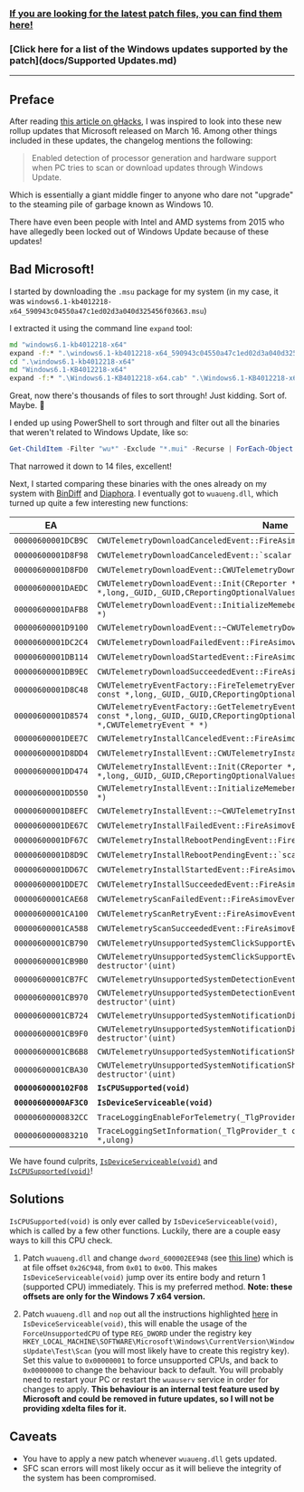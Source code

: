 ### [If you are looking for the latest patch files, you can find them here!](https://github.com/zeffy/kb4012218-19/releases)

### [Click here for a list of the Windows updates supported by the patch](docs/Supported Updates.md)

---

## Preface

After reading [this article on gHacks](https://www.ghacks.net/2017/03/22/kb4012218-kb4012219-windows-update-processor-generation-detection/), I was inspired to look into these new rollup updates that Microsoft released on March 16. Among other things included in these updates, the changelog mentions the following:

> Enabled detection of processor generation and hardware support when PC tries to scan or download updates through Windows Update.

Which is essentially a giant middle finger to anyone who dare not "upgrade" to the steaming pile of garbage known as Windows 10.

There have even been people with Intel and AMD systems from 2015 who have allegedly been locked out of Windows Update because of these updates!

## Bad Microsoft!

I started by downloading the `.msu` package for my system (in my case, it was `windows6.1-kb4012218-x64_590943c04550a47c1ed02d3a040d325456f03663.msu`)

I extracted it using the command line `expand` tool:

```bat
md "windows6.1-kb4012218-x64"
expand -f:* ".\windows6.1-kb4012218-x64_590943c04550a47c1ed02d3a040d325456f03663.msu" ".\windows6.1-kb4012218-x64"
cd ".\windows6.1-kb4012218-x64"
md "Windows6.1-KB4012218-x64"
expand -f:* ".\Windows6.1-KB4012218-x64.cab" ".\Windows6.1-KB4012218-x64"
```

Great, now there's thousands of files to sort through! Just kidding. Sort of. Maybe. :thinking:

I ended up using PowerShell to sort through and filter out all the binaries that weren't related to Windows Update, like so:

```powershell
Get-ChildItem -Filter "wu*" -Exclude "*.mui" -Recurse | ForEach-Object { $_.FullName }
```

That narrowed it down to 14 files, excellent!

Next, I started comparing these binaries with the ones already on my system with [BinDiff] and [Diaphora]. I eventually got to `wuaueng.dll`, which turned up quite a few interesting new functions:

EA | Name | Basicblock | Instructions | Edges 
-- | ---- | ---------- | ------------ | -----
`00000600001DCB9C` | ``CWUTelemetryDownloadCanceledEvent::FireAsimovEvent(void)`` | 36 | 446 | 53
`00000600001D8F98` | ``CWUTelemetryDownloadCanceledEvent::`scalar deleting destructor'(uint)`` | 3 | 15 | 3
`00000600001D8FD0` | ``CWUTelemetryDownloadEvent::CWUTelemetryDownloadEvent(void)`` | 1 | 58 | 0
`00000600001DAEDC` | ``CWUTelemetryDownloadEvent::Init(CReporter *,long,long,ushort const *,long,_GUID,_GUID,CReportingOptionalValues &,AsimovDataInAddition *)`` | 6 | 50 | 8
`00000600001DAFB8` | ``CWUTelemetryDownloadEvent::InitializeMemebersFromOptionalData(tagOptionalData *)`` | 27 | 91 | 40
`00000600001D9100` | ``CWUTelemetryDownloadEvent::~CWUTelemetryDownloadEvent(void)`` | 2 | 60 | 1
`00000600001DC2C4` | ``CWUTelemetryDownloadFailedEvent::FireAsimovEvent(void)`` | 36 | 446 | 53
`00000600001DB114` | ``CWUTelemetryDownloadStartedEvent::FireAsimovEvent(void)`` | 36 | 446 | 53
`00000600001DB9EC` | ``CWUTelemetryDownloadSucceededEvent::FireAsimovEvent(void)`` | 36 | 446 | 53
`00000600001D8C48` | ``CWUTelemetryEventFactory::FireTelemetryEvent(CReporter *,long,long,ushort const *,long,_GUID,_GUID,CReportingOptionalValues &,AsimovDataInAddition *)`` | 11 | 76 | 17
`00000600001D8574` | ``CWUTelemetryEventFactory::GetTelemetryEvent(CReporter *,long,long,ushort const *,long,_GUID,_GUID,CReportingOptionalValues &,AsimovDataInAddition *,CWUTelemetryEvent * *)`` | 77 | 395 | 127
`00000600001DEE7C` | ``CWUTelemetryInstallCanceledEvent::FireAsimovEvent(void)`` | 34 | 409 | 50
`00000600001D8DD4` | ``CWUTelemetryInstallEvent::CWUTelemetryInstallEvent(void)`` | 1 | 57 | 0
`00000600001DD474` | ``CWUTelemetryInstallEvent::Init(CReporter *,long,long,ushort const *,long,_GUID,_GUID,CReportingOptionalValues &,AsimovDataInAddition *)`` | 6 | 50 | 8
`00000600001DD550` | ``CWUTelemetryInstallEvent::InitializeMemebersFromOptionalData(tagOptionalData *)`` | 23 | 81 | 34
`00000600001D8EFC` | ``CWUTelemetryInstallEvent::~CWUTelemetryInstallEvent(void)`` | 2 | 66 | 1
`00000600001DE67C` | ``CWUTelemetryInstallFailedEvent::FireAsimovEvent(void)`` | 34 | 409 | 50
`00000600001DF67C` | ``CWUTelemetryInstallRebootPendingEvent::FireAsimovEvent(void)`` | 34 | 409 | 50
`00000600001D8D9C` | ``CWUTelemetryInstallRebootPendingEvent::`scalar deleting destructor'(uint)`` | 3 | 15 | 3
`00000600001DD67C` | ``CWUTelemetryInstallStartedEvent::FireAsimovEvent(void)`` | 34 | 409 | 50
`00000600001DDE7C` | ``CWUTelemetryInstallSucceededEvent::FireAsimovEvent(void)`` | 34 | 409 | 50
`00000600001CAE68` | ``CWUTelemetryScanFailedEvent::FireAsimovEvent(void)`` | 31 | 416 | 46
`00000600001CA100` | ``CWUTelemetryScanRetryEvent::FireAsimovEvent(void)`` | 9 | 108 | 13
`00000600001CA588` | ``CWUTelemetryScanSucceededEvent::FireAsimovEvent(void)`` | 47 | 459 | 73
`00000600001CB790` | ``CWUTelemetryUnsupportedSystemClickSupportEvent::FireAsimovEvent(void)`` | 5 | 22 | 7
`00000600001CB9B0` | ``CWUTelemetryUnsupportedSystemClickSupportEvent::`scalar deleting destructor'(uint)`` | 3 | 17 | 3
`00000600001CB7FC` | ``CWUTelemetryUnsupportedSystemDetectionEvent::FireAsimovEvent(void)`` | 5 | 22 | 7
`00000600001CB970` | ``CWUTelemetryUnsupportedSystemDetectionEvent::`scalar deleting destructor'(uint)`` | 3 | 17 | 3
`00000600001CB724` | ``CWUTelemetryUnsupportedSystemNotificationDismissEvent::FireAsimovEvent(void)`` | 5 | 22 | 7
`00000600001CB9F0` | ``CWUTelemetryUnsupportedSystemNotificationDismissEvent::`scalar deleting destructor'(uint)`` | 3 | 17 | 3
`00000600001CB6B8` | ``CWUTelemetryUnsupportedSystemNotificationShowEvent::FireAsimovEvent(void)`` | 5 | 22 | 7
`00000600001CBA30` | ``CWUTelemetryUnsupportedSystemNotificationShowEvent::`scalar deleting destructor'(uint)`` | 3 | 17 | 3
**`0000060000102F08`** | **``IsCPUSupported(void)``** | **20** | **157** | **31**
**`00000600000AF3C0`** | **``IsDeviceServiceable(void)``** | **7** | **31** | **8**
`00000600000832CC` | ``TraceLoggingEnableForTelemetry(_TlgProvider_t const *)`` | 16 | 86 | 23
`0000060000083210` | ``TraceLoggingSetInformation(_TlgProvider_t const *,_EVENT_INFO_CLASS,void *,ulong)`` | 6 | 50 | 8

We have found culprits, [`IsDeviceServiceable(void)`](https://gist.github.com/zeffy/e5ec266952932bc905eb0cbc6ed72185) and [`IsCPUSupported(void)`](https://gist.github.com/zeffy/1a8f8984d2bec97ae24af63a76278694)!

## Solutions

`IsCPUSupported(void)` is only ever called by `IsDeviceServiceable(void)`, which is called by a few other functions. Luckily, there are a couple easy ways to kill this CPU check.

1. Patch `wuaueng.dll` and change `dword_600002EE948` (see [this line](https://gist.github.com/zeffy/e5ec266952932bc905eb0cbc6ed72185#file-isdeviceserviceable-c-L7)) which is at file offset `0x26C948`, from `0x01` to `0x00`. This makes `IsDeviceServiceable(void)` jump over its entire body and return 1 (supported CPU) immediately. This is my preferred method. **Note: these offsets are only for the Windows 7 x64 version.**

2. Patch `wuaueng.dll` and `nop` out all the instructions highlighted [here](https://gist.github.com/zeffy/e5ec266952932bc905eb0cbc6ed72185#file-isdeviceserviceable-asm-L24-L26) in `IsDeviceServiceable(void)`, this will enable the usage of the `ForceUnsupportedCPU` of type `REG_DWORD` under the registry key `HKEY_LOCAL_MACHINE\SOFTWARE\Microsoft\Windows\CurrentVersion\WindowsUpdate\Test\Scan` (you will most likely have to create this registry key). Set this value to `0x00000001` to force unsupported CPUs, and back to `0x00000000` to change the behaviour back to default. You will probably need to restart your PC or restart the `wuauserv` service in order for changes to apply. **This behaviour is an internal test feature used by Microsoft and could be removed in future updates, so I will not be providing xdelta files for it.**

## Caveats

- You have to apply a new patch whenever `wuaueng.dll` gets updated.
- SFC scan errors will most likely occur as it will believe the integrity of the system has been compromised.

[KB4012218]: https://www.catalog.update.microsoft.com/search.aspx?q=kb4012218
[KB4012219]: https://www.catalog.update.microsoft.com/search.aspx?q=kb4012219
[KB4015546]: https://www.catalog.update.microsoft.com/search.aspx?q=KB4015546
[KB4015547]: https://www.catalog.update.microsoft.com/search.aspx?q=KB4015547
[KB4015549]: https://www.catalog.update.microsoft.com/search.aspx?q=KB4015549
[KB4015550]: https://www.catalog.update.microsoft.com/search.aspx?q=KB4015550
[BinDiff]: https://www.zynamics.com/software.html
[Diaphora]: http://diaphora.re
